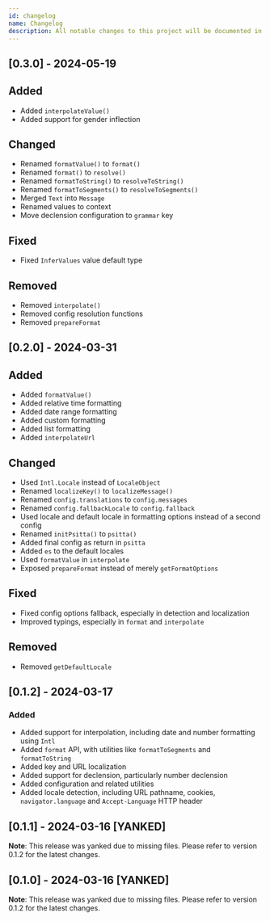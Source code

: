 ```yaml
---
id: changelog
name: Changelog
description: All notable changes to this project will be documented in this file.
---
```


## [0.3.0] - 2024-05-19

## Added

- Added `interpolateValue()`
- Added support for gender inflection

## Changed

- Renamed `formatValue()` to `format()`
- Renamed `format()` to `resolve()`
- Renamed `formatToString()` to `resolveToString()`
- Renamed `formatToSegments()` to `resolveToSegments()`
- Merged `Text` into `Message`
- Renamed values to context
- Move declension configuration to `grammar` key

## Fixed

- Fixed `InferValues` value default type

## Removed

- Removed `interpolate()`
- Removed config resolution functions
- Removed `prepareFormat`

## [0.2.0] - 2024-03-31

## Added

- Added `formatValue()`
- Added relative time formatting
- Added date range formatting
- Added custom formatting
- Added list formatting
- Added `interpolateUrl`

## Changed

- Used `Intl.Locale` instead of `LocaleObject`
- Renamed `localizeKey()` to `localizeMessage()`
- Renamed `config.translations` to `config.messages`
- Renamed `config.fallbackLocale` to `config.fallback`
- Used locale and default locale in formatting options instead of a second config
- Renamed `initPsitta()` to `psitta()`
- Added final config as return in `psitta` 
- Added `es` to the default locales
- Used `formatValue` in `interpolate`
- Exposed `prepareFormat` instead of merely `getFormatOptions`

## Fixed

- Fixed config options fallback, especially in detection and localization
- Improved typings, especially in `format` and `interpolate`

## Removed

- Removed `getDefaultLocale`

## [0.1.2] - 2024-03-17

### Added

- Added support for interpolation, including date and number formatting using `Intl`
- Added `format` API, with utilities like `formatToSegments` and `formatToString`
- Added key and URL localization
- Added support for declension, particularly number declension
- Added configuration and related utilities
- Added locale detection, including URL pathname, cookies, `navigator.language` and `Accept-Language` HTTP header

## [0.1.1] - 2024-03-16 [YANKED]

**Note**: This release was yanked due to missing files. Please refer to version 0.1.2 for the latest changes.

## [0.1.0] - 2024-03-16 [YANKED]

**Note**: This release was yanked due to missing files. Please refer to version 0.1.2 for the latest changes.
